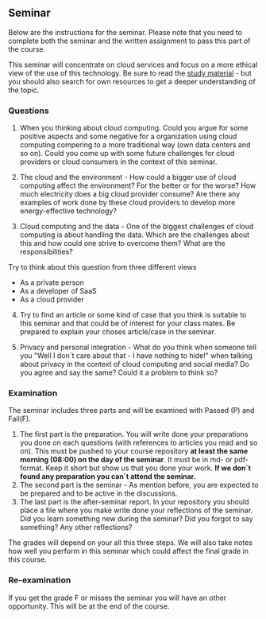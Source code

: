 ## Seminar

Below are the instructions for the seminar. Please note that you need to complete both the seminar and the written assignment to pass this part of the course.



This seminar will concentrate on cloud services and focus on a more ethical view of the use of this technology. 
Be sure to read the [study material](https://coursepress.lnu.se/kurs/systemadministrationii/part-1-service-models/study-material/) - but you should also search for own resources to get a deeper understanding of the topic.

### Questions

1. When you thinking about cloud computing. Could you argue for some positive aspects and some negative for a organization using cloud computing compering to a more traditional way (own data centers and so on). Could you come up with some future challenges for cloud providers or cloud consumers in the context of this seminar.

2. The cloud and the environment - How could a bigger use of cloud computing affect the environment? For the better or for the worse? How much electricity does a big cloud provider consume? Are there any examples of work done by these cloud providers to develop more energy-effective technology?

3. Cloud computing and the data - One of the biggest challenges of cloud computing is about handling the data. Which are the challenges about this and how could one strive to overcome them? What are the responsibilities?  

Try to think about this question from three different views 
* As a private person 
* As a developer of SaaS 
* As a cloud provider 

4. Try to find an article or some kind of case that you think is suitable to this seminar and that could be of interest for your class mates. Be prepared to explain your choses article/case in the seminar.

5. Privacy and personal integration - What do you think when someone tell you "Well I don´t care about that - I have nothing to hide!" when talking about privacy in the context of cloud computing and social media? Do you agree and say the same? Could it a problem to think so? 

### Examination
The seminar includes three parts and will be examined with Passed (P) and Fail(F). 
1. The first part is the preparation. You will write done your preparations you done on each questions (with references to articles you read and so on). This must be pushed to your course repository **at least the same morning (08:00) on the day of the seminar**. It must be in md- or pdf-format. Keep it short but show us that you done your work. **If we don´t found any preparation you can´t attend the seminar.**
2. The second part is the seminar - As mention before, you are expected to be prepared and to be active in the discussions.
3. The last part is the after-seminar report. In your repository you should place a file where you make write done your reflections of the seminar. Did you learn something new during the seminar? Did you forgot to say something? Any other reflections?

The grades will depend on your all this three steps. We will also take notes how well you perform in this seminar which could affect the final grade in this course.

### Re-examination
If you get the grade F or misses the seminar you will have an other opportunity. This will be at the end of the course.
